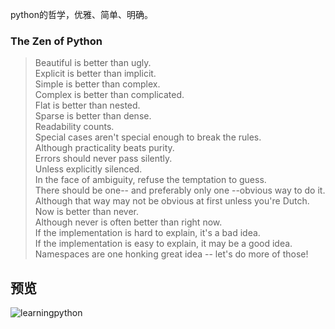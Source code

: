 
python的哲学，优雅、简单、明确。
### The Zen of Python
>Beautiful is better than ugly.  
Explicit is better than implicit.  
Simple is better than complex.  
Complex is better than complicated.  
Flat is better than nested.  
Sparse is better than dense.  
Readability counts.  
Special cases aren't special enough to break the rules.  
Although practicality beats purity.  
Errors should never pass silently.  
Unless explicitly silenced.  
In the face of ambiguity, refuse the temptation to guess.  
There should be one-- and preferably only one --obvious way to do it.  
Although that way may not be obvious at first unless you're Dutch.  
Now is better than never.  
Although never is often better than right now.  
If the implementation is hard to explain, it's a bad idea.   
If the implementation is easy to explain, it may be a good idea.  
Namespaces are one honking great idea -- let's do more of those!  

## 预览
![learningpython](http://7xrcg9.com1.z0.glb.clouddn.com/markdown/learningpython.png)
